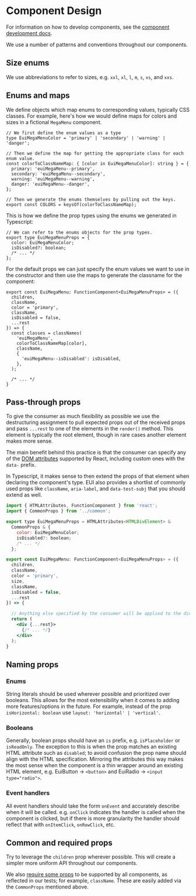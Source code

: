 # Component Design

For information on how to develop components, see the [component development docs][component-development].

We use a number of patterns and conventions throughout our components.

## Size enums

We use abbreviations to refer to sizes, e.g. `xxl`, `xl`, `l`, `m`, `s`, `xs`, and `xxs`.

## Enums and maps

We define objects which map enums to corresponding values, typically CSS classes. For example,
here's how we would define maps for colors and sizes in a fictional `MegaMenu` component.

```tsx
// We first define the enum values as a type
type EuiMegaMenuColor = 'primary' | 'secondary' | 'warning' | 'danger';

// Then we define the map for getting the appropriate class for each enum value.
const colorToClassNameMap: { [color in EuiMegaMenuColor]: string } = {
  primary: 'euiMegaMenu--primary',
  secondary: 'euiMegaMenu--secondary',
  warning: 'euiMegaMenu--warning',
  danger: 'euiMegaMenu--danger',
};

// Then we generate the enums themselves by pulling out the keys.
export const COLORS = keysOf(colorToClassNameMap);
```

This is how we define the prop types using the enums we generated in Typescript:

```tsx
// We can refer to the enums objects for the prop types.
export type EuiMegaMenuProps = {
  color: EuiMegaMenuColor;
  isDisabled?: boolean;
  /* ... */
};
```

For the default props we can just specify the enum values we want to use in the constructor and then use the maps to generate the classname for the component:

```tsx
export const EuiMegaMenu: FunctionComponent<EuiMegaMenuProps> = ({
  children,
  className,
  color = 'primary',
  className,
  isDisabled = false,
  ...rest
}) => {
  const classes = classNames(
    'euiMegaMenu',
    colorToClassNameMap[color],
    className,
    {
      'euiMegaMenu--isDisabled': isDisabled,
    },
  );

  /* ... */
}
```

## Pass-through props

To give the consumer as much flexibility as possible we use the destructuring assignment to pull
expected props out of the received props and pass `...rest` to one of the elements in the
`render()` method. This element is typically the root element, though in rare cases another element
makes more sense.

The main benefit behind this practice is that the consumer can specify any of
the [DOM attributes](https://reactjs.org/docs/dom-elements.html) supported by React, including
custom ones with the `data-` prefix.

In Typescript, it makes sense to then extend the props of that element when declaring the component's type. EUI also provides a shortlist of commonly used props like `className`, `aria-label`, and `data-test-subj` that you should extend as well.

```jsx
import { HTMLAttributes, FunctionComponent } from 'react';
import { CommonProps } from '../common';

export type EuiMegaMenuProps = HTMLAttributes<HTMLDivElement> &
  CommonProps & {
    color: EuiMegaMenuColor;
    isDisabled?: boolean;
    /* ... */
  };

export const EuiMegaMenu: FunctionComponent<EuiMegaMenuProps> = ({
  children,
  className,
  color = 'primary',
  size,
  className,
  isDisabled = false,
  ...rest
}) => {

  // Anything else specified by the consumer will be applied to the div as a DOM attribute.
  return (
    <div {...rest}>
      {/* ... */}
    </div>
  );
}
```

## Naming props

### Enums

String literals should be used wherever possible and prioritized over booleans. This allows for the most extensibility when it comes to adding more features/options in the future. For example, instead of the prop `isHorizontal: boolean` use `layout: 'horizontal' | 'vertical'`.

### Booleans

Generally, boolean props should have an `is` prefix, e.g. `isPlaceholder` or `isReadOnly`. The exception to this is when the prop matches an existing HTML attribute such as `disabled`; to avoid confusion the prop name should align with the HTML specification. Mirroring the attributes this way makes the most sense when the component is a thin wrapper around an existing HTML element, e.g. EuiButton -> `<button>` and EuiRadio ->   `<input type="radio">`.

### Event handlers

All event handlers should take the form `onEvent` and accurately describe when it will be called. e.g. `onClick` indicates the handler is called when the component is clicked, but if there is more granularity the handler should reflect that with `onItemClick`, `onRowClick`, etc.

## Common and required props

Try to leverage the `children` prop wherever possible. This will create a simpler more uniform
API throughout our components.

We also [require some props](../src/test/required_props.ts) to be supported by all components, as
reflected in our tests; for example, `className`. These are easily added via the `CommonProps` mentioned above.

[component-development]: component-development.md
